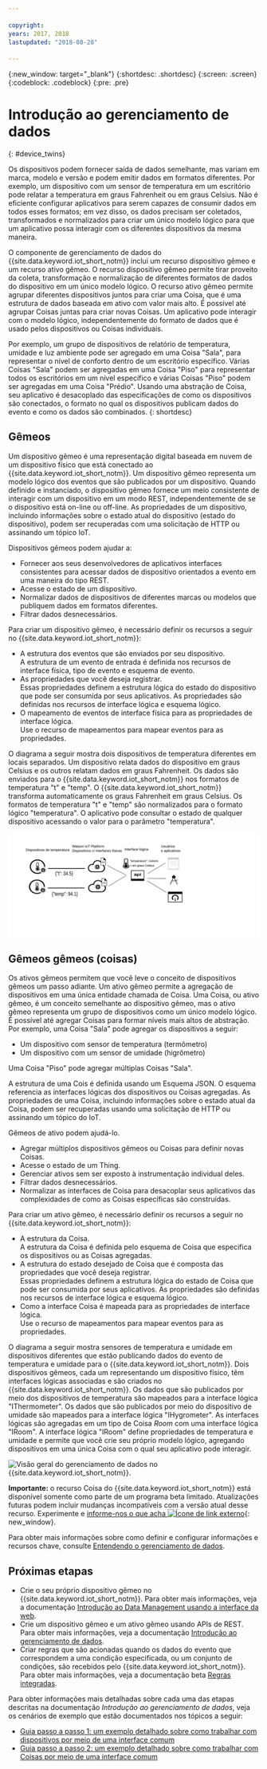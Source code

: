 ```yaml
---

copyright:
years: 2017, 2018
lastupdated: "2018-08-28"

---
```


{:new_window: target="\_blank"}
{:shortdesc: .shortdesc}
{:screen: .screen}
{:codeblock: .codeblock}
{:pre: .pre}

# Introdução ao gerenciamento de dados
{: #device_twins}

<!--An unprecedented number of devices and sensors exist in the modern world. Connected devices generate vast amounts of digital data at extraordinary speeds. Such volumes of data represent great opportunities but also challenges, in terms of how big data can be processed, analyzed and presented to help to deliver insights and drive transformation.-->

Os dispositivos podem fornecer saída de dados semelhante, mas variam em marca, modelo e versão e podem emitir dados em formatos diferentes. Por exemplo, um dispositivo com um sensor de temperatura em um escritório pode relatar a temperatura em graus Fahrenheit ou em graus Celsius. Não é eficiente configurar aplicativos para serem capazes de consumir dados em todos esses formatos; em vez disso, os dados precisam ser coletados, transformados e normalizados para criar um único modelo lógico para que um aplicativo possa interagir com os diferentes dispositivos da mesma maneira. 

O componente de gerenciamento de dados do {{site.data.keyword.iot_short_notm}} inclui um recurso dispositivo gêmeo e um recurso ativo gêmeo. O recurso dispositivo gêmeo permite tirar proveito da coleta, transformação e normalização de diferentes formatos de dados do dispositivo em um único modelo lógico. O recurso ativo gêmeo permite agrupar diferentes dispositivos juntos para criar uma Coisa, que é uma estrutura de dados baseada em ativo com valor mais alto. É possível até agrupar Coisas juntas para criar novas Coisas. Um aplicativo pode interagir com o modelo lógico, independentemente do formato de dados que é usado pelos dispositivos ou Coisas individuais. 

Por exemplo, um grupo de dispositivos de relatório de temperatura, umidade e luz ambiente pode ser agregado em uma Coisa "Sala", para representar o nível de conforto dentro de um escritório específico. Várias Coisas "Sala" podem ser agregadas em uma Coisa "Piso" para representar todos os escritórios em um nível específico e várias Coisas "Piso" podem ser agregadas em uma Coisa "Prédio". Usando uma abstração de Coisa, seu aplicativo é desacoplado das especificações de como os dispositivos são conectados, o formato no qual os dispositivos publicam dados do evento e como os dados são combinados.
{: shortdesc}

## Gêmeos

Um dispositivo gêmeo é uma representação digital baseada em nuvem de um dispositivo físico que está conectado ao {{site.data.keyword.iot_short_notm}}. Um dispositivo gêmeo representa um modelo lógico dos eventos que são publicados por um dispositivo. Quando definido e instanciado, o dispositivo gêmeo fornece um meio consistente de interagir com um dispositivo em um modo REST, independentemente de se o dispositivo está on-line ou off-line. As propriedades de um dispositivo, incluindo informações sobre o estado atual do dispositivo (estado do dispositivo), podem ser recuperadas com uma solicitação de HTTP ou assinando um tópico IoT.

Dispositivos gêmeos podem ajudar a:
- Fornecer aos seus desenvolvedores de aplicativos interfaces consistentes para acessar dados de dispositivo orientados a evento em uma maneira do tipo REST.
- Acesse o estado de um dispositivo.
- Normalizar dados de dispositivos de diferentes marcas ou modelos que publiquem dados em formatos diferentes.
- Filtrar dados desnecessários.


Para criar um dispositivo gêmeo, é necessário definir os recursos a seguir no {{site.data.keyword.iot_short_notm}}:
- A estrutura dos eventos que são enviados por seu dispositivo.  
A estrutura de um evento de entrada é definida nos recursos de interface física, tipo de evento e esquema de evento. 
- As propriedades que você deseja registrar.  
Essas propriedades definem a estrutura lógica do estado do dispositivo que pode ser consumida por seus aplicativos. As propriedades são definidas nos recursos de interface lógica e esquema lógico.  
- O mapeamento de eventos de interface física para as propriedades de interface lógica.  
Use o recurso de mapeamentos para mapear eventos para as propriedades.

O diagrama a seguir mostra dois dispositivos de temperatura diferentes em locais separados. Um dispositivo relata dados do dispositivo em graus Celsius e os outros relatam dados em graus Fahrenheit. Os dados são enviados para o {{site.data.keyword.iot_short_notm}} nos formatos de temperatura "t" e "temp". O {{site.data.keyword.iot_short_notm}} transforma automaticamente os graus Fahrenheit em graus Celsius. Os formatos de temperatura "t" e "temp" são normalizados para o formato lógico "temperatura". O aplicativo pode consultar o estado de qualquer dispositivo acessando o valor para o parâmetro "temperatura". 

![Visão geral do gerenciamento de dados no {{site.data.keyword.iot_short_notm}}.](../information_management/images/ga_im_resources_overview.svg "Visão geral do gerenciamento de dados no {{site.data.keyword.iot_short_notm}}")


## Gêmeos gêmeos (coisas)

Os ativos gêmeos permitem que você leve o conceito de dispositivos gêmeos um passo adiante. Um ativo gêmeo permite a agregação de dispositivos em uma única entidade chamada de Coisa. Uma Coisa, ou ativo gêmeo, é um conceito semelhante ao dispositivo gêmeo, mas o ativo gêmeo representa um grupo de dispositivos como um único modelo lógico. É possível até agregar Coisas para formar níveis mais altos de abstração. Por exemplo, uma Coisa "Sala" pode agregar os dispositivos a seguir:

- Um dispositivo com sensor de temperatura (termômetro)
- Um dispositivo com um sensor de umidade (higrômetro)

Uma Coisa "Piso" pode agregar múltiplas Coisas "Sala". 

A estrutura de uma Cois é definida usando um Esquema JSON. O esquema referencia as interfaces lógicas dos dispositivos ou Coisas agregadas. As propriedades de uma Coisa, incluindo informações sobre o estado atual da Coisa, podem ser recuperadas usando uma solicitação de HTTP ou assinando um tópico do IoT.

Gêmeos de ativo podem ajudá-lo.
 
- Agregar múltiplos dispositivos gêmeos ou Coisas para definir novas Coisas.
- Acesse o estado de um Thing.
- Gerenciar ativos sem ser exposto à instrumentação individual deles.
- Filtrar dados desnecessários.
- Normalizar as interfaces de Coisa para desacoplar seus aplicativos das complexidades de como as Coisas específicas são construídas.


Para criar um ativo gêmeo, é necessário definir os recursos a seguir no {{site.data.keyword.iot_short_notm}}:

- A estrutura da Coisa.  
A estrutura da Coisa é definida pelo esquema de Coisa que especifica os dispositivos ou as Coisas agregadas.
- A estrutura do estado desejado de Coisa que é composta das propriedades que você deseja registrar.  
Essas propriedades definem a estrutura lógica do estado de Coisa que pode ser consumida por seus aplicativos. As propriedades são definidas nos recursos de interface lógica e esquema lógico.  
- Como a interface Coisa é mapeada para as propriedades de interface lógica.  
Use o recurso de mapeamentos para mapear eventos para as propriedades.


O diagrama a seguir mostra sensores de temperatura e umidade em dispositivos diferentes que estão publicando dados do evento de temperatura e umidade para o {{site.data.keyword.iot_short_notm}}. Dois dispositivos gêmeos, cada um representando um dispositivo físico, têm interfaces lógicas associadas e são criados no {{site.data.keyword.iot_short_notm}}. Os dados que são publicados por meio dos dispositivos de temperatura são mapeados para a interface lógica "IThermometer". Os dados que são publicados por meio do dispositivo de umidade são mapeados para a interface lógica "IHygrometer". As interfaces lógicas são agregadas em um tipo de Coisa *Room* com uma interface lógica "IRoom". A interface lógica "IRoom" define propriedades de temperatura e umidade e permite que você crie seu próprio modelo lógico, agregando dispositivos em uma única Coisa com o qual seu aplicativo pode interagir.  

![Visão geral do gerenciamento de dados no {{site.data.keyword.iot_short_notm}}.](../information_management/images/Thing)

**Importante:** o recurso Coisa do {{site.data.keyword.iot_short_notm}} está disponível somente como parte de um programa beta limitado. Atualizações futuras podem incluir mudanças incompatíveis com a versão atual desse recurso. Experimente e [informe-nos o que acha ![Ícone de link externo](../../../icons/launch-glyph.svg)](https://developer.ibm.com/answers/smart-spaces/17/internet-of-things.html){: new_window}.


Para obter mais informações sobre como definir e configurar informações e recursos chave, consulte [Entendendo o gerenciamento de dados](ga_im_definitions.html). 

## Próximas etapas

- Crie o seu próprio dispositivo gêmeo no {{site.data.keyword.iot_short_notm}}. Para obter mais informações, veja a documentação [Introdução ao Data Management usando a interface da web](im_ui_flow.html). 
- Crie um dispositivo gêmeo e um ativo gêmeo usando APIs de REST. Para obter mais informações, veja a documentação [Introdução ao gerenciamento de dados](../information_management/getting_started_things.html).  
- Criar regras que são acionadas quando os dados do evento que correspondem a uma condição especificada, ou um conjunto de condições, são recebidos pelo {{site.data.keyword.iot_short_notm}}. Para obter mais informações, veja a documentação beta [Regras integradas](../information_management/im_rules.html).

Para obter informações mais detalhadas sobre cada uma das etapas descritas na documentação *Introdução ao gerenciamento de dados*, veja os cenários de exemplo que estão documentados nos tópicos a seguir: 

- [Guia passo a passo 1: um exemplo detalhado sobre como trabalhar com dispositivos por meio de uma interface comum](ga_im_index_scenario.html#scenario) 
- [Guia passo a passo 2: um exemplo detalhado sobre como trabalhar com Coisas por meio de uma interface comum](../information_management/im_index_scenario_thing.html#scenario) 


